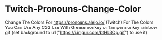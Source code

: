 # Twitch-Pronouns-Change-Color
Change The Colors For https://pronouns.alejo.io/ (Twitch)
For The Colors You Can Use Any CSS
Use With Greasemonkey or Tampermonkey
rainbow gif (set background to url("https://i.imgur.com/btHb3Op.gif") to use it)
